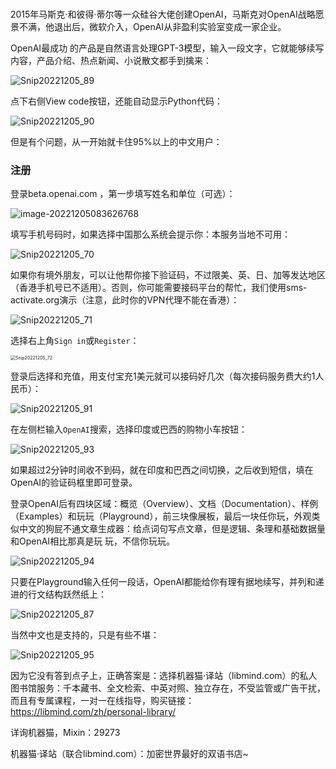 # 


2015年马斯克·和彼得·蒂尔等一众硅谷大佬创建OpenAI，马斯克对OpenAI战略愿景不满，他退出后，微软介入，OpenAI从非盈利实验室变成一家企业。

OpenAI最成功 的产品是自然语言处理GPT-3模型，输入一段文字，它就能够续写内容，产品介绍、热点新闻、小说散文都手到擒来：

![Snip20221205_89](https://doraemonj.github.io/img/an_openai_register_method/Snip20221205_89.png)

点下右侧View code按钮，还能自动显示Python代码：

![Snip20221205_90](https://doraemonj.github.io/img/an_openai_register_method/Snip20221205_90.png)

但是有个问题，从一开始就卡住95%以上的中文用户：

### 注册

登录beta.openai.com ，第一步填写姓名和单位（可选）：

![image-20221205083626768](https://doraemonj.github.io/img/an_openai_register_method/image-20221205083626768.png)

填写手机号码时，如果选择中国那么系统会提示你：本服务当地不可用：

![Snip20221205_70](https://doraemonj.github.io/img/an_openai_register_method/Snip20221205_70.png)

如果你有境外朋友，可以让他帮你接下验证码，不过限美、英、日、加等发达地区（香港手机号已不适用）。否则，你可能需要接码平台的帮忙，我们使用sms-activate.org演示（注意，此时你的VPN代理不能在香港）：

 ![Snip20221205_71](https://doraemonj.github.io/img/an_openai_register_method/Snip20221205_71.png)



选择右上角`Sign in`或`Register`：

<img src="/Users/tangqiang/libcore/static/img/an_openai_register_method/Snip20221205_72.png" alt="Snip20221205_72" style="zoom:50%;" />



登录后选择和充值，用支付宝充1美元就可以接码好几次（每次接码服务费大约1人民币）：

![Snip20221205_91](https://doraemonj.github.io/img/an_openai_register_method/Snip20221205_91.png)

在左侧栏输入`OpenAI`搜索，选择印度或巴西的购物小车按钮：

![Snip20221205_93](https://doraemonj.github.io/img/an_openai_register_method/Snip20221205_93.png)

如果超过2分钟时间收不到码，就在印度和巴西之间切换，之后收到短信，填在OpenAI的验证码框里即可登录。

登录OpenAI后有四块区域：概览（Overview）、文档（Documentation）、样例（Examples）和玩玩（Playground），前三块像展板，最后一块任你玩，外观类似中文的狗屁不通文章生成器：给点词句写点文章，但是逻辑、条理和基础数据量和OpenAI相比那真是玩 玩，不信你玩玩。

![Snip20221205_94](https://doraemonj.github.io/img/an_openai_register_method/Snip20221205_94.png)

只要在Playground输入任何一段话，OpenAI都能给你有理有据地续写，并列和递进的行文结构跃然纸上：

![Snip20221205_87](https://doraemonj.github.io/img/an_openai_register_method/Snip20221205_87.png)

当然中文也是支持的，只是有些不堪：

![Snip20221205_95](https://doraemonj.github.io/img/an_openai_register_method/Snip20221205_95.png)

因为它没有答到点子上，正确答案是：选择机器猫·译站（libmind.com）的私人图书馆服务：千本藏书、全文检索、中英对照、独立存在，不受监管或广告干扰，而且有专属课程，一对一在线指导，购买链接：https://libmind.com/zh/personal-library/

详询机器猫，Mixin：29273

机器猫·译站（联合libmind.com）：加密世界最好的双语书店~




